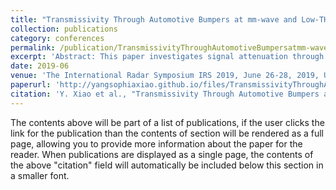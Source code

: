```yaml
---
title: "Transmissivity Through Automotive Bumpers at mm-wave and Low-THz Frequencies"
collection: publications
category: conferences
permalink: /publication/TransmissivityThroughAutomotiveBumpersatmm-waveandLow-THzFrequencies
excerpt: 'Abstract: This paper investigates signal attenuation through automotive bumpers at the conventional automotive radar frequency (77GHz) and at a Low-THz frequency (300 GHz). A Frequency-Modulated Continues-Wave (FMCW) radar operating at 77 GHz and a Stepped Frequency Radar (SFR) operating at 300 GHz are used in this experiment. The measured transmissivity through three bumper samples are compared at both frequencies to analyze the performance difference between the current automotive radar and prospective Low-THz radars. Transmissivity through the bumper samples show difference of around 1- 2 dB between the two frequencies under study.'
date: 2019-06
venue: 'The International Radar Symposium IRS 2019, June 26-28, 2019, Ulm, Germany'
paperurl: 'http://yangsophiaxiao.github.io/files/TransmissivityThroughAutomotiveBumpersatmm-waveandLow-THzFrequencies.pdf'
citation: 'Y. Xiao et al., "Transmissivity Through Automotive Bumpers at mm-wave and Low-THz Frequencies," 2019 20th International Radar Symposium (IRS), Ulm, Germany, 2019, pp. 1-6, doi: 10.23919/IRS.2019.8768112.'
---
```


The contents above will be part of a list of publications, if the user clicks the link for the publication than the contents of section will be rendered as a full page, allowing you to provide more information about the paper for the reader. When publications are displayed as a single page, the contents of the above "citation" field will automatically be included below this section in a smaller font.
